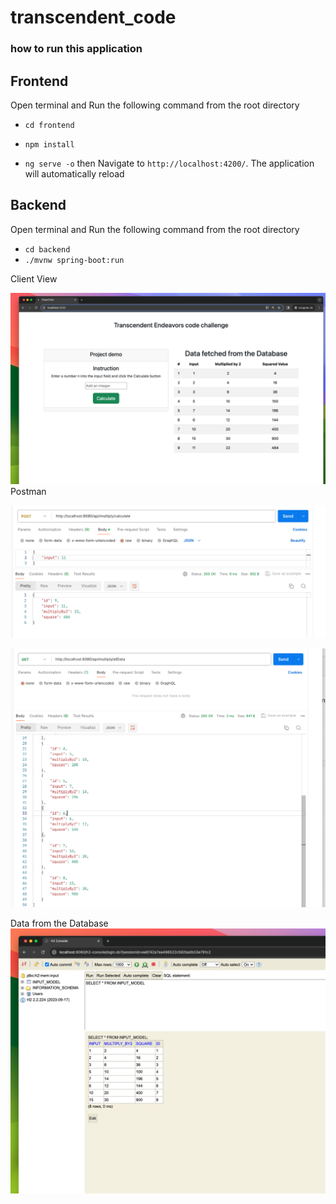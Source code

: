 # transcendent_code

### how to run this application

## Frontend 
Open terminal and Run the following command from the root directory

-  `cd frontend`

-  `npm install`

-  `ng serve -o`  then  Navigate to `http://localhost:4200/`. The application will automatically reload 



## Backend 
Open terminal and Run the following command from the root directory
  
  -    `cd backend`
  -    `./mvnw spring-boot:run`




Client View

![alt text](11.png) 
Postman

![alt text](12.png)


![alt text](13.png) 

Data from the Database 
![alt text](14.png)
